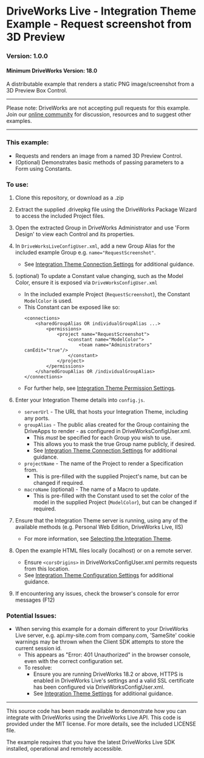 # DriveWorks Live - Integration Theme Example - Request screenshot from 3D Preview
### Version: 1.0.0
#### Minimum DriveWorks Version: 18.0

A distributable example that renders a static PNG image/screenshot from a 3D Preview Box Control.

---

Please note: DriveWorks are not accepting pull requests for this example.  
Join our [online community](https://my.driveworks.co.uk) for discussion, resources and to suggest other examples.

---

### This example:

- Requests and renders an image from a named 3D Preview Control.
- (Optional) Demonstrates basic methods of passing parameters to a Form using Constants.

### To use:
1. Clone this repository, or download as a .zip

2. Extract the supplied .drivepkg file using the DriveWorks Package Wizard to access the included Project files.

3. Open the extracted Group in DriveWorks Administrator and use 'Form Design' to view each Control and its properties.

4. In `DriveWorksLiveConfigUser.xml`, add a new Group Alias for the included example Group e.g. `name="RequestScreenshot"`.
    * See [Integration Theme Connection Settings](https://docs.driveworkspro.com/Topic/IntegrationThemeSettings#Connection-Settings) for additional guidance.

5. (optional) To update a Constant value changing, such as the Model Color, ensure it is exposed via `DriveWorksConfigUser.xml`
    * In the included example Project (`RequestScreenshot`), the Constant `ModelColor` is used.
    * This Constant can be exposed like so:
        ```
        <connections>
            <sharedGroupAlias OR individualGroupAlias ...>
                <permissions>
                    <project name="RequestScreenshot">
                        <constant name="ModelColor">
                            <team name="Administrators" canEdit="true"/>
                        </constant>
                    </project>
                </permissions>
            </sharedGroupAlias OR /individualGroupAlias>
        </connections>
        ```
    * For further help, see [Integration Theme Permission Settings](https://docs.driveworkspro.com/Topic/IntegrationThemeSettings#Permissions).

6. Enter your Integration Theme details into `config.js`.
    * `serverUrl` - The URL that hosts your Integration Theme, including any ports.
    * `groupAlias` - The public alias created for the Group containing the DriveApps to render - as configured in DriveWorksConfigUser.xml.
        * This *must* be specified for each Group you wish to use.
        * This allows you to mask the true Group name publicly, if desired.
        * See [Integration Theme Connection Settings](https://docs.driveworkspro.com/Topic/IntegrationThemeSettings#Connection-Settings) for additional guidance.
    * `projectName` - The name of the Project to render a Specification from.
        * This is pre-filled with the supplied Project's name, but can be changed if required.
    * `macroName` (optional) - The name of a Macro to update.
        * This is pre-filled with the Constant used to set the color of the model in the supplied Project (`ModelColor`), but can be changed if required.

7. Ensure that the Integration Theme server is running, using any of the available methods (e.g. Personal Web Edition, DriveWorks Live, IIS)
    * For more information, see [Selecting the Integration Theme](https://docs.driveworkspro.com/Topic/IntegrationThemeSelect).

8. Open the example HTML files locally (localhost) or on a remote server.
    * Ensure `<corsOrigins>` in DriveWorksConfigUser.xml permits requests from this location.
    * See [Integration Theme Configuration Settings](https://docs.driveworkspro.com/Topic/IntegrationThemeSettings#Configuration-Settings) for additional guidance.

9. If encountering any issues, check the browser's console for error messages (F12)

### Potential Issues:
* When serving this example for a domain different to your DriveWorks Live server, e.g. api.my-site.com from company.com, 'SameSite' cookie warnings may be thrown when the Client SDK attempts to store the current session id.
    * This appears as "Error: 401 Unauthorized" in the browser console, even with the correct configuration set. 
    * To resolve:
        * Ensure you are running DriveWorks 18.2 or above, HTTPS is enabled in DriveWorks Live's settings and a valid SSL certificate has been configured via DriveWorksConfigUser.xml.
        * See [Integration Theme Settings](https://docs.driveworkspro.com/Topic/IntegrationThemeSettings) for additional guidance.

---

This source code has been made available to demonstrate how you can integrate with DriveWorks using the DriveWorks Live API.
This code is provided under the MIT license. For more details, see the included LICENSE file.

The example requires that you have the latest DriveWorks Live SDK installed, operational and remotely accessible.
